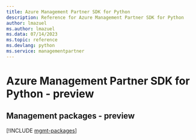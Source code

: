 ```yaml
---
title: Azure Management Partner SDK for Python
description: Reference for Azure Management Partner SDK for Python
author: lmazuel
ms.author: lmazuel
ms.data: 07/14/2023
ms.topic: reference
ms.devlang: python
ms.service: managementpartner
---
```

# Azure Management Partner SDK for Python - preview

## Management packages - preview
[!INCLUDE [mgmt-packages](management-partner-mgmt-index.md)]